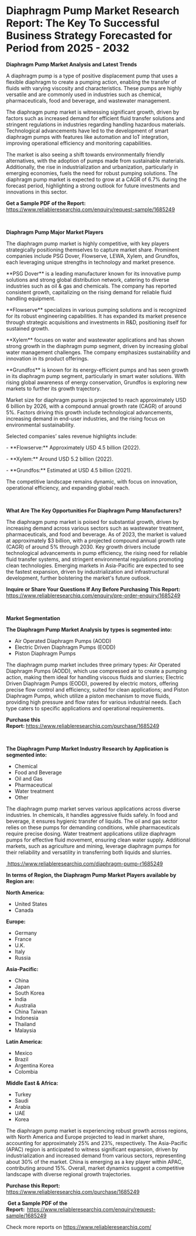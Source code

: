 <p><h1>Diaphragm Pump Market Research Report: The Key To Successful Business Strategy Forecasted for Period from 2025 - 2032</h1></p><p><strong>Diaphragm Pump Market Analysis and Latest Trends</strong></p>
<p><p>A diaphragm pump is a type of positive displacement pump that uses a flexible diaphragm to create a pumping action, enabling the transfer of fluids with varying viscosity and characteristics. These pumps are highly versatile and are commonly used in industries such as chemical, pharmaceuticals, food and beverage, and wastewater management. </p><p>The diaphragm pump market is witnessing significant growth, driven by factors such as increased demand for efficient fluid transfer solutions and stringent regulations in industries regarding handling hazardous materials. Technological advancements have led to the development of smart diaphragm pumps with features like automation and IoT integration, improving operational efficiency and monitoring capabilities. </p><p>The market is also seeing a shift towards environmentally friendly alternatives, with the adoption of pumps made from sustainable materials. Additionally, the rise in industrialization and urbanization, particularly in emerging economies, fuels the need for robust pumping solutions. The diaphragm pump market is expected to grow at a CAGR of 6.7% during the forecast period, highlighting a strong outlook for future investments and innovations in this sector.</p></p>
<p><strong>Get a Sample PDF of the Report:&nbsp;</strong> <a href="https://www.reliableresearchiq.com/enquiry/request-sample/1685249?utm_campaign=1870&utm_medium=2&utm_source=Github&utm_content=ia&utm_term=09042025&utm_id=diaphragm-pump">https://www.reliableresearchiq.com/enquiry/request-sample/1685249</a></p>
<p>&nbsp;</p>
<p><strong>Diaphragm Pump Major Market Players</strong></p>
<p><p>The diaphragm pump market is highly competitive, with key players strategically positioning themselves to capture market share. Prominent companies include PSG Dover, Flowserve, LEWA, Xylem, and Grundfos, each leveraging unique strengths in technology and market presence.</p><p>**PSG Dover** is a leading manufacturer known for its innovative pump solutions and strong global distribution network, catering to diverse industries such as oil & gas and chemicals. The company has reported consistent growth, capitalizing on the rising demand for reliable fluid handling equipment.</p><p>**Flowserve** specializes in various pumping solutions and is recognized for its robust engineering capabilities. It has expanded its market presence through strategic acquisitions and investments in R&D, positioning itself for sustained growth.</p><p>**Xylem** focuses on water and wastewater applications and has shown strong growth in the diaphragm pump segment, driven by increasing global water management challenges. The company emphasizes sustainability and innovation in its product offerings.</p><p>**Grundfos** is known for its energy-efficient pumps and has seen growth in its diaphragm pump segment, particularly in smart water solutions. With rising global awareness of energy conservation, Grundfos is exploring new markets to further its growth trajectory.</p><p>Market size for diaphragm pumps is projected to reach approximately USD 6 billion by 2026, with a compound annual growth rate (CAGR) of around 5%. Factors driving this growth include technological advancements, increasing demand in end-user industries, and the rising focus on environmental sustainability.</p><p>Selected companies’ sales revenue highlights include:</p><p>- **Flowserve:** Approximately USD 4.5 billion (2022).</p><p>- **Xylem:** Around USD 5.2 billion (2022).</p><p>- **Grundfos:** Estimated at USD 4.5 billion (2021).</p><p>The competitive landscape remains dynamic, with focus on innovation, operational efficiency, and expanding global reach.</p></p>
<p>&nbsp;</p>
<p><strong>What Are The Key Opportunities For Diaphragm Pump Manufacturers?</strong></p>
<p><p>The diaphragm pump market is poised for substantial growth, driven by increasing demand across various sectors such as wastewater treatment, pharmaceuticals, and food and beverage. As of 2023, the market is valued at approximately $3 billion, with a projected compound annual growth rate (CAGR) of around 5% through 2030. Key growth drivers include technological advancements in pump efficiency, the rising need for reliable fluid transfer systems, and stringent environmental regulations promoting clean technologies. Emerging markets in Asia-Pacific are expected to see the fastest expansion, driven by industrialization and infrastructural development, further bolstering the market's future outlook.</p></p>
<p><strong>Inquire or Share Your Questions If Any Before Purchasing This Report:</strong> <a href="https://www.reliableresearchiq.com/enquiry/pre-order-enquiry/1685249?utm_campaign=1870&utm_medium=2&utm_source=Github&utm_content=ia&utm_term=09042025&utm_id=diaphragm-pump">https://www.reliableresearchiq.com/enquiry/pre-order-enquiry/1685249</a></p>
<p>&nbsp;</p>
<p><strong>Market Segmentation</strong></p>
<p><strong>The Diaphragm Pump Market Analysis by types is segmented into:</strong></p>
<p><ul><li>Air Operated Diaphragm Pumps (AODD)</li><li>Electric Driven Diaphragm Pumps (EODD)</li><li>Piston Diaphragm Pumps</li></ul></p>
<p><p>The diaphragm pump market includes three primary types: Air Operated Diaphragm Pumps (AODD), which use compressed air to create a pumping action, making them ideal for handling viscous fluids and slurries; Electric Driven Diaphragm Pumps (EODD), powered by electric motors, offering precise flow control and efficiency, suited for clean applications; and Piston Diaphragm Pumps, which utilize a piston mechanism to move fluids, providing high pressure and flow rates for various industrial needs. Each type caters to specific applications and operational requirements.</p></p>
<p><strong>Purchase this Report:&nbsp;</strong><a href="https://www.reliableresearchiq.com/purchase/1685249?utm_campaign=1870&utm_medium=2&utm_source=Github&utm_content=ia&utm_term=09042025&utm_id=diaphragm-pump">https://www.reliableresearchiq.com/purchase/1685249</a></p>
<p>&nbsp;</p>
<p><strong>The Diaphragm Pump Market Industry Research by Application is segmented into:</strong></p>
<p><ul><li>Chemical</li><li>Food and Beverage</li><li>Oil and Gas</li><li>Pharmaceutical</li><li>Water treatment</li><li>Other</li></ul></p>
<p><p>The diaphragm pump market serves various applications across diverse industries. In chemicals, it handles aggressive fluids safely. In food and beverage, it ensures hygienic transfer of liquids. The oil and gas sector relies on these pumps for demanding conditions, while pharmaceuticals require precise dosing. Water treatment applications utilize diaphragm pumps for effective fluid movement, ensuring clean water supply. Additional markets, such as agriculture and mining, leverage diaphragm pumps for their reliability and versatility in transferring both liquids and slurries.</p></p>
<p><a href="https://www.reliableresearchiq.com/diaphragm-pump-r1685249?utm_campaign=1870&utm_medium=2&utm_source=Github&utm_content=ia&utm_term=09042025&utm_id=diaphragm-pump">&nbsp;https://www.reliableresearchiq.com/diaphragm-pump-r1685249</a></p>
<p><strong>In terms of Region, the Diaphragm Pump Market Players available by Region are:</strong></p>
<p>
    <p> <strong> North America: </strong>
        <ul>
            <li>United States</li>
            <li>Canada</li>
        </ul>
        </p> 
    <p> <strong> Europe: </strong>
        <ul>
            <li>Germany</li>
            <li>France</li>
            <li>U.K.</li>
            <li>Italy</li>
            <li>Russia</li>
        </ul>
        </p> 
    <p> <strong> Asia-Pacific: </strong>
        <ul>
            <li>China</li>
            <li>Japan</li>
            <li>South Korea</li>
            <li>India</li>
            <li>Australia</li>
            <li>China Taiwan</li>
            <li>Indonesia</li>
            <li>Thailand</li>
            <li>Malaysia</li>
        </ul>
        </p> 
    <p> <strong> Latin America: </strong>
        <ul>
            <li>Mexico</li>
            <li>Brazil</li>
            <li>Argentina Korea</li>
            <li>Colombia</li>
        </ul>
        </p> 
    <p> <strong> Middle East & Africa: </strong>
        <ul>
            <li>Turkey</li>
            <li>Saudi</li>
            <li>Arabia</li>
            <li>UAE</li>
            <li>Korea</li>
        </ul>
    </p>
    </p>
<p><p>The diaphragm pump market is experiencing robust growth across regions, with North America and Europe projected to lead in market share, accounting for approximately 25% and 23%, respectively. The Asia-Pacific (APAC) region is anticipated to witness significant expansion, driven by industrialization and increased demand from various sectors, representing about 30% of the market. China is emerging as a key player within APAC, contributing around 15%. Overall, market dynamics suggest a competitive landscape with diverse regional growth trajectories.</p></p>
<p><strong>Purchase this Report: </strong><a href="https://www.reliableresearchiq.com/purchase/1685249?utm_campaign=1870&utm_medium=2&utm_source=Github&utm_content=ia&utm_term=09042025&utm_id=diaphragm-pump">https://www.reliableresearchiq.com/purchase/1685249</a></p>
<p>&nbsp;<strong>Get a Sample PDF of the Report:&nbsp;&nbsp;</strong><a href="https://www.reliableresearchiq.com/enquiry/request-sample/1685249?utm_campaign=1870&utm_medium=2&utm_source=Github&utm_content=ia&utm_term=09042025&utm_id=diaphragm-pump">https://www.reliableresearchiq.com/enquiry/request-sample/1685249</a></p>
<p><strong></strong></p>
<p>Check more reports on <a href="https://www.reliableresearchiq.com/?utm_campaign=1870&utm_medium=2&utm_source=Github&utm_content=ia&utm_term=09042025&utm_id=diaphragm-pump">https://www.reliableresearchiq.com/</a></p>